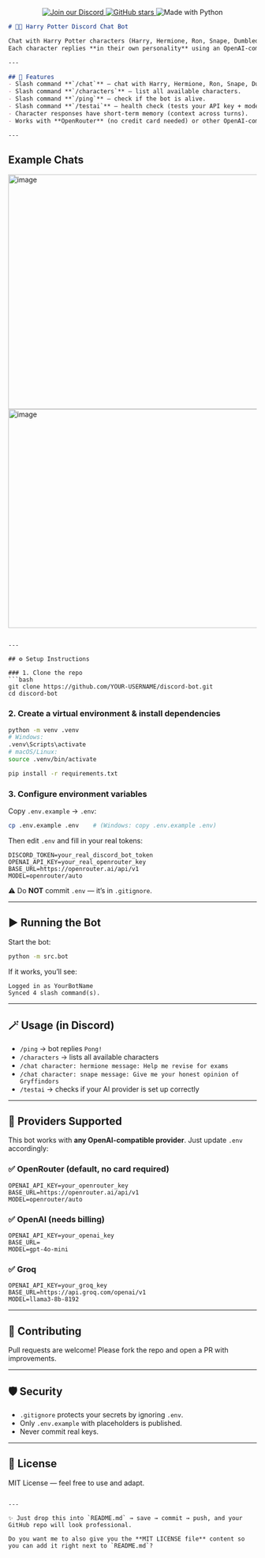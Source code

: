 
<p align="center">
  <a href="https://discord.gg/YOUR_INVITE_LINK">
    <img alt="Join our Discord" src="https://img.shields.io/badge/Join%20our%20Discord-5865F2?logo=discord&logoColor=white&style=for-the-badge">
  </a>
  <a href="https://github.com/hm0813/Discord_chatbox/stargazers">
    <img alt="GitHub stars" src="https://img.shields.io/github/stars/hm0813/Discord_chatbox?style=for-the-badge">
  </a>
  <img alt="Made with Python" src="https://img.shields.io/badge/Made%20with-Python-3776AB?logo=python&logoColor=white&style=for-the-badge">
</p>


```markdown
# 🧙✨ Harry Potter Discord Chat Bot  

Chat with Harry Potter characters (Harry, Hermione, Ron, Snape, Dumbledore, Luna) inside Discord!  
Each character replies **in their own personality** using an OpenAI-compatible API (OpenRouter by default).  

---

## 🚀 Features
- Slash command **`/chat`** – chat with Harry, Hermione, Ron, Snape, Dumbledore, or Luna.  
- Slash command **`/characters`** – list all available characters.  
- Slash command **`/ping`** – check if the bot is alive.  
- Slash command **`/testai`** – health check (tests your API key + model).  
- Character responses have short-term memory (context across turns).  
- Works with **OpenRouter** (no credit card needed) or other OpenAI-compatible providers.  

---


```

##  Example Chats

<img width="937" height="475" alt="image" src="https://github.com/user-attachments/assets/b0547da1-e083-4c7a-9b57-cb0c9790cda4" />
<img width="1049" height="443" alt="image" src="https://github.com/user-attachments/assets/7cb11ae9-3aea-4fd6-b2ab-a67ba3641402" />


````

---

## ⚙️ Setup Instructions

### 1. Clone the repo
```bash
git clone https://github.com/YOUR-USERNAME/discord-bot.git
cd discord-bot
````

### 2. Create a virtual environment & install dependencies

```bash
python -m venv .venv
# Windows:
.venv\Scripts\activate
# macOS/Linux:
source .venv/bin/activate

pip install -r requirements.txt
```

### 3. Configure environment variables

Copy `.env.example` → `.env`:

```bash
cp .env.example .env    # (Windows: copy .env.example .env)
```

Then edit `.env` and fill in your real tokens:

```dotenv
DISCORD_TOKEN=your_real_discord_bot_token
OPENAI_API_KEY=your_real_openrouter_key
BASE_URL=https://openrouter.ai/api/v1
MODEL=openrouter/auto
```

⚠️ Do **NOT** commit `.env` — it’s in `.gitignore`.

---

## ▶️ Running the Bot

Start the bot:

```bash
python -m src.bot
```

If it works, you’ll see:

```
Logged in as YourBotName
Synced 4 slash command(s).
```

---

## 🪄 Usage (in Discord)

* `/ping` → bot replies `Pong!`
* `/characters` → lists all available characters
* `/chat character: hermione message: Help me revise for exams`
* `/chat character: snape message: Give me your honest opinion of Gryffindors`
* `/testai` → checks if your AI provider is set up correctly

---

## 🔑 Providers Supported

This bot works with **any OpenAI-compatible provider**. Just update `.env` accordingly:

### ✅ OpenRouter (default, no card required)

```dotenv
OPENAI_API_KEY=your_openrouter_key
BASE_URL=https://openrouter.ai/api/v1
MODEL=openrouter/auto
```

### ✅ OpenAI (needs billing)

```dotenv
OPENAI_API_KEY=your_openai_key
BASE_URL=
MODEL=gpt-4o-mini
```

### ✅ Groq

```dotenv
OPENAI_API_KEY=your_groq_key
BASE_URL=https://api.groq.com/openai/v1
MODEL=llama3-8b-8192
```

---

## 🤝 Contributing

Pull requests are welcome!
Please fork the repo and open a PR with improvements.

---

## 🛡️ Security

* `.gitignore` protects your secrets by ignoring `.env`.
* Only `.env.example` with placeholders is published.
* Never commit real keys.

---

## 📜 License

MIT License — feel free to use and adapt.

```

---

✨ Just drop this into `README.md` → save → commit → push, and your GitHub repo will look professional.  

Do you want me to also give you the **MIT LICENSE file** content so you can add it right next to `README.md`?
```
